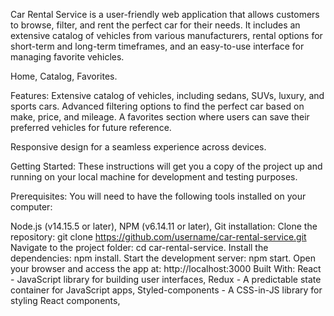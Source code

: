 <!-- @format -->

Car Rental Service is a user-friendly web application that allows customers to browse, filter, and rent the perfect car for their needs. It includes an extensive catalog of vehicles from various manufacturers, rental options for short-term and long-term timeframes, and an easy-to-use interface for managing favorite vehicles.

Home,
Catalog,
Favorites.

Features:
Extensive catalog of vehicles, including sedans, SUVs, luxury, and sports cars.
Advanced filtering options to find the perfect car based on make, price, and mileage.
A favorites section where users can save their preferred vehicles for future reference.

Responsive design for a seamless experience across devices.

Getting Started:
These instructions will get you a copy of the project up and running on your local machine for development and testing purposes.

Prerequisites:
You will need to have the following tools installed on your computer:

Node.js (v14.15.5 or later),
NPM (v6.14.11 or later),
Git
installation:
Clone the repository:
git clone https://github.com/username/car-rental-service.git
Navigate to the project folder:
cd car-rental-service.
Install the dependencies:
npm install.
Start the development server:
npm start.
Open your browser and access the app at: http://localhost:3000
Built With:
React - JavaScript library for building user interfaces,
Redux - A predictable state container for JavaScript apps,
Styled-components - A CSS-in-JS library for styling React components,
